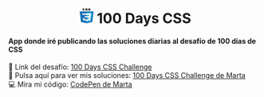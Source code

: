 <h1 align="center"><a href="https://desarrolloweb.com/manuales/css3.html" target="_blank"> <img src="https://raw.githubusercontent.com/devicons/devicon/master/icons/css3/css3-original-wordmark.svg" alt="css3" width="40" height="30"/></a>100 Days CSS</h1>

<h4>App donde iré publicando las soluciones diarias al desafío de 100 días de CSS</h4>

:link:  Link del desafío: <a href="https://100dayscss.com/days/1/">100 Days CSS Challenge</a><br>
:brain:  Pulsa aquí para ver mis soluciones: <a href="https://martalopeez.github.io/100DaysCSS/">100 Days CSS Challenge de Marta</a><br>
:computer:  Mira mi código: <a href="https://codepen.io/your-work/">CodePen de Marta</a>


